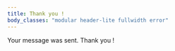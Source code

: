 ```yaml
---
title: Thank you !
body_classes: "modular header-lite fullwidth error"
---
```


Your message was sent. Thank you !
